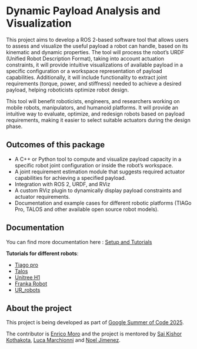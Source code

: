 # Dynamic Payload Analysis and Visualization

This project aims to develop a ROS 2-based software tool that allows users to assess and visualize the useful payload a robot can handle, based on its kinematic and dynamic properties. The tool will process the robot’s URDF (Unified Robot Description Format), taking into account actuation constraints, it will provide intuitive visualizations of available payload in a specific configuration or a workspace representation of payload capabilities. Additionally, it will include functionality to extract joint requirements (torque, power, and stiffness) needed to achieve a desired payload, helping roboticists optimize robot design.

This tool will benefit roboticists, engineers, and researchers working on mobile robots, manipulators, and humanoid platforms. It will provide an intuitive way to evaluate, optimize, and redesign robots based on payload requirements, making it easier to select suitable actuators during the design phase.

## Outcomes of this package

  * A C++ or Python tool to compute and visualize payload capacity in a specific robot joint configuration or inside the robot’s workspace.
  * A joint requirement estimation module that suggests required actuator capabilities for achieving a specified payload.
  * Integration with ROS 2, URDF, and RViz
  * A custom RViz plugin to dynamically display payload constraints and actuator requirements.
  * Documentation and example cases for different robotic platforms (TIAGo Pro, TALOS and other available open source robot models).

## Documentation

You can find more documentation here : [Setup and Tutorials](doc/README.md)

**Tutorials for different robots**:
- [Tiago pro](tutorials/tiago_pro_tutorial.md)
- [Talos](tutorials/talos_tutorial.md)
- [Unitree H1](tutorials/H1_tutorial.md)
- [Franka Robot](tutorials/franka_tutorial.md)
- [UR_robots](tutorials/ur_robots_tutorial.md)

## About the project
This project is being developed as part of [Google Summer of Code 2025](https://summerofcode.withgoogle.com/programs/2025/projects/mPxgXKpc).

The contributor is [Enrico Moro](https://github.com/enrico391) and the project is mentored by [Sai Kishor Kothakota](https://github.com/saikishor), [Luca Marchionni](https://github.com/lucamarchionni) and [Noel Jimenez](https://github.com/Noel215). 
